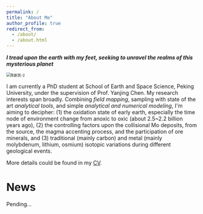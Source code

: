 ```yaml
---
permalink: /
title: "About Me"
author_profile: true
redirect_from: 
  - /about/
  - /about.html
---
```


***I tread upon the earth with my feet, seeking to unravel the realms of this mysterious planet***

<img src="E:\陈新凯-2.jpg" alt="陈新凯-2" style="zoom: 67%;" />

I am currently a PhD student at School of Earth and Space Science, Peking University, under the supervision of Prof. Yanjing Chen. My research interests span broadly. Combining *field mapping*, sampling with state of the art *analytical tools*, and simple *analytical and numerical modeling*, I'm aiming to decipher: (1) the oxidation state of early earth, especially the time node of environment change from anoxic to oxic (about 2.5~2.2 billion years ago),  (2) the controlling factors upon the collisional Mo deposits, from the source, the magma accenting process, and the participation of ore minerals, and (3) traditional (mainly carbon) and metal (mainly molybdenum, lithium,  osmium) isotopic variations during different geological events. 

More details could be found in my [CV](https://xinkaichen-geo.github.io/cv/). 

News
======
Pending...

